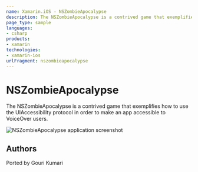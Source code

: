 ```yaml
---
name: Xamarin.iOS - NSZombieApocalypse
description: The NSZombieApocalypse is a contrived game that exemplifies how to use the UIAccessibility protocol in order to make an app accessible to VoiceOver...
page_type: sample
languages:
- csharp
products:
- xamarin
technologies:
- xamarin-ios
urlFragment: nszombieapocalypse
---
```

# NSZombieApocalypse
The NSZombieApocalypse is a contrived game that exemplifies how to use the UIAccessibility protocol in order to make an app accessible to VoiceOver users.


![NSZombieApocalypse application screenshot](Screenshots/01.png "NSZombieApocalypse application screenshot")

## Authors
Ported by Gouri Kumari